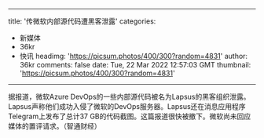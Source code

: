 
---
title: '传微软内部源代码遭黑客泄露'
categories: 
 - 新媒体
 - 36kr
 - 快讯
headimg: 'https://picsum.photos/400/300?random=4831'
author: 36kr
comments: false
date: Tue, 22 Mar 2022 12:57:03 GMT
thumbnail: 'https://picsum.photos/400/300?random=4831'
---

<div>   
据报道，微软Azure DevOps的一些内部源代码被名为Lapsus的黑客组织泄露。Lapsus声称他们成功入侵了微软的DevOps服务器。Lapsus还在消息应用程序Telegram上发布了总计37 GB的代码截图。这篇报道很快被撤下。微软尚未回应媒体的置评请求。（智通财经）  
</div>
            